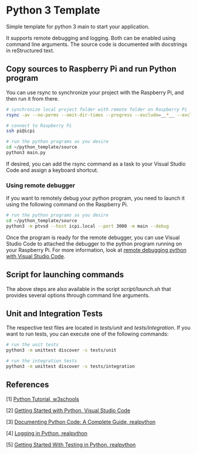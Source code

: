 # Python 3 Template

Simple template for python 3 main to start your application.

It supports remote debugging and logging. Both can be enabled using command line arguments. The source code is documented with docstrings in reStructured text.

## Copy sources to Raspberry Pi and run Python program

You can use rsync to synchronize your project with the Raspberry Pi, and then run it from there.

```bash
# synchronize local project folder with remote folder on Raspberry Pi
rsync -av --no-perms --omit-dir-times --progress --exclude=__*__ --exclude=.* ../python_template pi@icpi:~/

# connect to Raspberry Pi
ssh pi@icpi

# run the python programs as you desire
cd ~/python_template/source
python3 main.py
```

If desired, you can add the rsync command as a task to your Visual Studio Code and assign a keyboard shortcut.

### Using remote debugger

If you want to remotely debug your python program, you need to launch it using the following command on the Raspberry Pi.

```bash
# run the python programs as you desire
cd ~/python_template/source
python3 -m ptvsd --host icpi.local --port 3000 -m main --debug
```

Once the program is ready for the remote debugger, you can use Visual Studio Code to attached the debugger to the python program running on your Raspberry Pi. For more information, look at [remote debugging python with Visual Studio Code](https://code.visualstudio.com/docs/python/debugging#_remote-debugging).

## Script for launching commands

The above steps are also available in the script *script/launch.sh* that provides several options through command line arguments.

## Unit and Integration Tests

The respective test files are located in *tests/unit* and *tests/integration*. If you want to run tests, you can execute one of the following commands:

```bash
# run the unit tests
python3 -m unittest discover -s tests/unit

# run the integration tests
python3 -m unittest discover -s tests/integration
```

## References

[1] [Python Tutorial, w3schools](https://www.w3schools.com/python/)

[2] [Getting Started with Python, Visual Studio Code](https://code.visualstudio.com/docs/python/python-tutorial) 

[3] [Documenting Python Code: A Complete Guide, realpython](https://realpython.com/documenting-python-code/) 

[4] [Logging in Python, realpython](https://realpython.com/python-logging/) 

[5] [Getting Started With Testing in Python, realpython](https://realpython.com/python-testing/) 